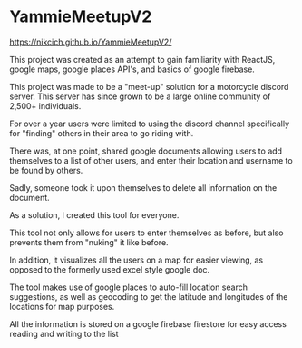 # YammieMeetupV2

https://nikcich.github.io/YammieMeetupV2/

This project was created as an attempt to gain familiarity with ReactJS, google maps, google places API's, and basics of google firebase.

This project was made to be a "meet-up" solution for a motorcycle discord server. This server has since grown to be a large online community of 2,500+ individuals.

For over a year users were limited to using the discord channel specifically for "finding" others in their area to go riding with.

There was, at one point, shared google documents allowing users to add themselves to a list of other users, and enter their location and username to be found by others.

Sadly, someone took it upon themselves to delete all information on the document.

As a solution, I created this tool for everyone.

This tool not only allows for users to enter themselves as before, but also prevents them from "nuking" it like before.

In addition, it visualizes all the users on a map for easier viewing, as opposed to the formerly used excel style google doc.

The tool makes use of google places to auto-fill location search suggestions, as well as geocoding to get the latitude and longitudes of the locations for map purposes.

All the information is stored on a google firebase firestore for easy access reading and writing to the list
